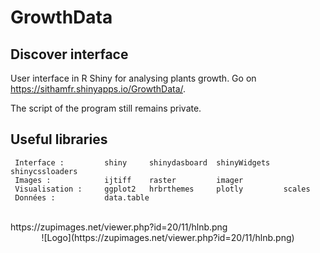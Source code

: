 # GrowthData

## Discover interface

User interface in R Shiny for analysing plants growth.
Go on https://sithamfr.shinyapps.io/GrowthData/.

The script of the program still remains private.

## Useful libraries

     Interface :         shiny     shinydasboard  shinyWidgets   shinycssloaders
     Images :            ijtiff    raster         imager
     Visualisation :     ggplot2   hrbrthemes     plotly         scales
     Données :           data.table

<br>
https://zupimages.net/viewer.php?id=20/11/hlnb.png
<div align="center">
![Logo](https://zupimages.net/viewer.php?id=20/11/hlnb.png)
</div>


